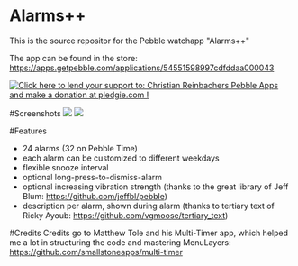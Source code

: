 Alarms++
==============

This is the source repositor for the Pebble watchapp "Alarms++"

The app can be found in the store: https://apps.getpebble.com/applications/54551598997cdfddaa000043

<a href='https://pledgie.com/campaigns/28156'><img alt='Click here to lend your support to: Christian Reinbachers Pebble Apps and make a donation at pledgie.com !' src='https://pledgie.com/campaigns/28156.png?skin_name=chrome' border='0' ></a>

#Screenshots
<img src="https://assets.getpebble.com/api/file/1I7jFToIQn2xdc7YFCiP/convert?cache=true&w=144&h=168&fit="></img>
<img src="https://assets.getpebble.com/api/file/mLDugb9JQjucO6KZHeNa/convert?cache=true&w=144&h=168&fit="></img>

#Features
- 24 alarms (32 on Pebble Time)
- each alarm can be customized to different weekdays
- flexible snooze interval
- optional long-press-to-dismiss-alarm
- optional increasing vibration strength (thanks to the great library of Jeff Blum: https://github.com/jeffbl/pebble)
- description per alarm, shown during alarm (thanks to tertiary text of Ricky Ayoub: https://github.com/vgmoose/tertiary_text)

#Credits
Credits go to Matthew Tole and his Multi-Timer app, which helped me a lot in structuring the code and mastering MenuLayers: https://github.com/smallstoneapps/multi-timer
